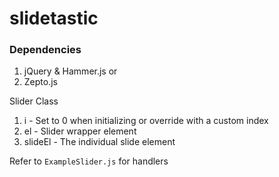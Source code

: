 slidetastic
===========

### Dependencies
1. jQuery & Hammer.js
or
2. Zepto.js

Slider Class
1. i       - Set to 0 when initializing or override with a custom index
2. el      - Slider wrapper element
3. slideEl - The individual slide element

Refer to `ExampleSlider.js` for handlers
